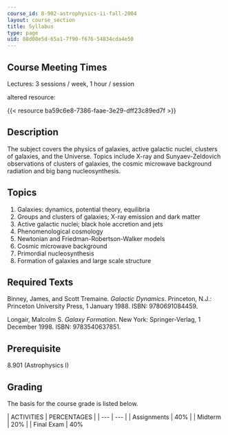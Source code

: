 ```yaml
---
course_id: 8-902-astrophysics-ii-fall-2004
layout: course_section
title: Syllabus
type: page
uid: 88d08e5d-65a1-7f90-f676-54834cda4e50
---
```

## Course Meeting Times

Lectures: 3 sessions / week, 1 hour / session

altered resource: 

{{< resource ba59c6e8-7386-faae-3e29-dff23c89ed7f >}}

## Description

The subject covers the physics of galaxies, active galactic nuclei, clusters of galaxies, and the Universe. Topics include X-ray and Sunyaev-Zeldovich observations of clusters of galaxies, the cosmic microwave background radiation and big bang nucleosynthesis.

## Topics

1. Galaxies: dynamics, potential theory, equilibria
2. Groups and clusters of galaxies; X-ray emission and dark matter
3. Active galactic nuclei; black hole accretion and jets
4. Phenomenological cosmology
5. Newtonian and Friedman-Robertson-Walker models
6. Cosmic microwave background
7. Primordial nucleosynthesis
8. Formation of galaxies and large scale structure

## Required Texts

Binney, James, and Scott Tremaine. _Galactic Dynamics_. Princeton, N.J.: Princeton University Press, 1 January 1988. ISBN: 9780691084459.

Longair, Malcolm S. _Galaxy Formation_. New York: Springer-Verlag, 1 December 1998. ISBN: 9783540637851.

## Prerequisite

8.901 (Astrophysics I)

## Grading

The basis for the course grade is listed below.

| ACTIVITIES | PERCENTAGES | | --- | --- | | Assignments | 40% | | Midterm | 20% | | Final Exam | 40%
